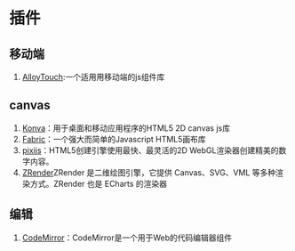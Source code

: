 # 插件

## 移动端
1. [AlloyTouch](https://github.com/AlloyTeam/PhyTouch):一个适用用移动端的js组件库

## canvas
1. [Konva](https://konvajs.org/)：用于桌面和移动应用程序的HTML5 2D canvas js库
2. [Fabric](http://fabricjs.com/)：一个强大而简单的Javascript HTML5画布库
3. [pixijs](https://pixijs.com/)：HTML5创建引擎使用最快、最灵活的2D WebGL渲染器创建精美的数字内容。
4. [ZRender](https://ecomfe.github.io/zrender-doc/public/)ZRender 是二维绘图引擎，它提供 Canvas、SVG、VML 等多种渲染方式。ZRender 也是 ECharts 的渲染器


## 编辑
1. [CodeMirror](https://codemirror.net/)：CodeMirror是一个用于Web的代码编辑器组件
